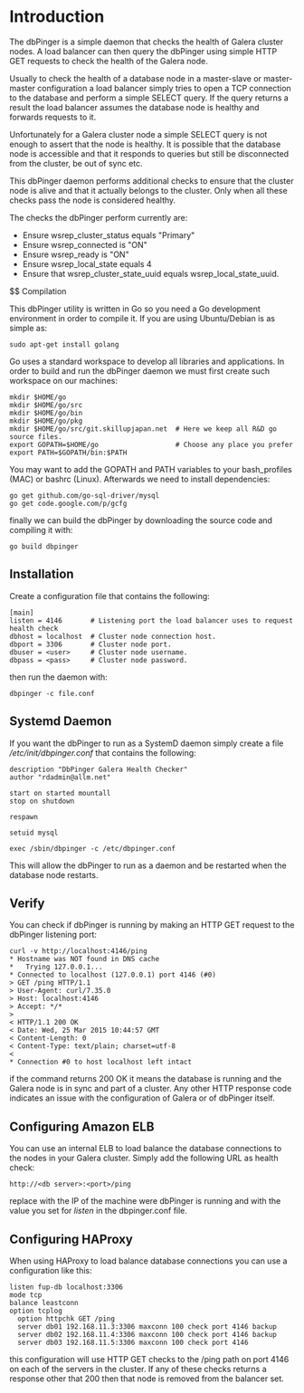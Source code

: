 # Introduction

The dbPinger is a simple daemon that checks the health of Galera cluster nodes. A load balancer can then query the dbPinger using simple HTTP GET requests to check the health of the Galera node.

Usually to check the health of a database node in a master-slave or master-master configuration a load balancer simply tries to open a TCP connection to the database and perform a simple SELECT query. If the query returns a result the load balancer assumes the database node is healthy and forwards requests to it.

Unfortunately for a Galera cluster node a simple SELECT query is not enough to assert that the node is healthy. It is possible that the database node is accessible and that it responds to queries but still be disconnected from the cluster, be out of sync etc. 

This dbPinger daemon performs additional checks to ensure that the cluster node is alive and that it actually belongs to the cluster. Only when all these checks pass the node is considered healthy.

The checks the dbPinger perform currently are:

  - Ensure wsrep_cluster_status equals "Primary"
  - Ensure wsrep_connected is "ON"
  - Ensure wsrep_ready is "ON"
  - Ensure wsrep_local_state equals 4
  - Ensure that wsrep_cluster_state_uuid equals wsrep_local_state_uuid.

$$ Compilation

This dbPinger utility is written in Go so you need a Go development environment in order to compile it. If you are using Ubuntu/Debian is as simple as:

    sudo apt-get install golang

Go uses a standard workspace to develop all libraries and applications. In order to build and run the dbPinger daemon we must first create such workspace on our machines:

```
mkdir $HOME/go
mkdir $HOME/go/src
mkdir $HOME/go/bin
mkdir $HOME/go/pkg
mkdir $HOME/go/src/git.skillupjapan.net  # Here we keep all R&D go source files.
export GOPATH=$HOME/go                   # Choose any place you prefer
export PATH=$GOPATH/bin:$PATH
```````

You may want to add the GOPATH and PATH variables to your bash_profiles (MAC) or bashrc (Linux). Afterwards we need to install dependencies:

    go get github.com/go-sql-driver/mysql
    go get code.google.com/p/gcfg

finally we can build the dbPinger by downloading the source code and compiling it with:

    go build dbpinger

## Installation

Create a configuration file that contains the following:

```
[main]
listen = 4146       # Listening port the load balancer uses to request health check
dbhost = localhost  # Cluster node connection host.
dbport = 3306       # Cluster node port.
dbuser = <user>     # Cluster node username.
dbpass = <pass>     # Cluster node password.
```

then run the daemon with:

```
dbpinger -c file.conf
```

##  Systemd Daemon

If you want the dbPinger to run as a SystemD daemon simply create a file */etc/init/dbpinger.conf* that contains the following:

```
description "DbPinger Galera Health Checker"
author "rdadmin@allm.net"

start on started mountall
stop on shutdown

respawn

setuid mysql

exec /sbin/dbpinger -c /etc/dbpinger.conf
```````

This will allow the dbPinger to run as a daemon and be restarted when the database node restarts.

## Verify

You can check if dbPinger is running by making an HTTP GET request to the dbPinger listening port:

```
curl -v http://localhost:4146/ping
* Hostname was NOT found in DNS cache
*   Trying 127.0.0.1...
* Connected to localhost (127.0.0.1) port 4146 (#0)
> GET /ping HTTP/1.1
> User-Agent: curl/7.35.0
> Host: localhost:4146
> Accept: */*
> 
< HTTP/1.1 200 OK
< Date: Wed, 25 Mar 2015 10:44:57 GMT
< Content-Length: 0
< Content-Type: text/plain; charset=utf-8
< 
* Connection #0 to host localhost left intact
```

if the command returns 200 OK it means the database is running and the Galera node is in sync and part of a cluster. Any other HTTP response code indicates an issue with the configuration of Galera or of dbPinger itself.

## Configuring Amazon ELB

You can use an internal ELB to load balance the database connections to the nodes in your Galera cluster. Simply add the following URL as health check:

```
http://<db server>:<port>/ping
```

replace <db server> with the IP of the machine were dbPinger is running and <port> with the value you set for *listen* in the dbpinger.conf file.

## Configuring HAProxy

When using HAProxy to load balance database connections you can use a configuration like this:

    listen fup-db localhost:3306
    mode tcp
    balance leastconn
    option tcplog
      option httpchk GET /ping
      server db01 192.168.11.3:3306 maxconn 100 check port 4146 backup
      server db02 192.168.11.4:3306 maxconn 100 check port 4146 backup
      server db03 192.168.11.5:3306 maxconn 100 check port 4146

this configuration will use HTTP GET checks to the /ping path on port 4146 on each of the servers in the cluster. If any of these checks returns a response other that 200 then that node is removed from the balancer set.
